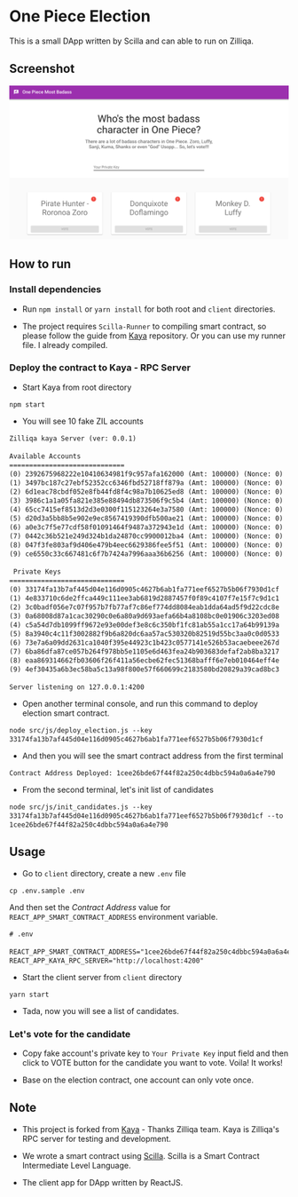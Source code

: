 # One Piece Election

This is a small DApp written by Scilla and can able to run on Zilliqa.

## Screenshot

![Home Page](App-Screen.png)

## How to run

### Install dependencies

- Run `npm install` or `yarn install` for both root and `client` directories.

- The project requires `Scilla-Runner` to compiling smart contract, so please follow the guide from [Kaya](https://github.com/Zilliqa/kaya#compiling-scilla) repository. Or you can use my runner file. I already compiled.

### Deploy the contract to Kaya - RPC Server

- Start Kaya from root directory

```
npm start
```

- You will see 10 fake ZIL accounts

```
Zilliqa kaya Server (ver: 0.0.1)

Available Accounts
=============================
(0) 2392675968222e10410634981f9c957afa162000 (Amt: 100000) (Nonce: 0)
(1) 3497bc187c27ebf52352cc6346fbd52718ff879a (Amt: 100000) (Nonce: 0)
(2) 6d1eac78cbdf052e8fb44fd8f4c98a7b10625ed8 (Amt: 100000) (Nonce: 0)
(3) 3986c1a1a05fa821e385e88494db873506f9c5b4 (Amt: 100000) (Nonce: 0)
(4) 65cc7415ef8513d2d3e0300f115123264e3a7580 (Amt: 100000) (Nonce: 0)
(5) d20d3a5bb8b5e902e9ec8567419390dfb500ae21 (Amt: 100000) (Nonce: 0)
(6) a0e3c7f5e77cdf58f01091464f9487a372943e1d (Amt: 100000) (Nonce: 0)
(7) 0442c36b521e249d324b1da24870cc9900012ba4 (Amt: 100000) (Nonce: 0)
(8) 047f3fe803af9d406e479b4eec6629386fee5f51 (Amt: 100000) (Nonce: 0)
(9) ce6550c33c667481c6f7b7424a7996aaa36b6256 (Amt: 100000) (Nonce: 0)

 Private Keys
=============================
(0) 33174fa13b7af445d04e116d0905c4627b6ab1fa771eef6527b5b06f7930d1cf
(1) 4e833710c6de2ffca449c111ee3ab6819d2887457f0f89c4107f7e15f7c9d1c1
(2) 3c0badf056e7c07f957b7fb77af7c86ef774dd8084eab1dda64ad5f9d22cdc8e
(3) 0a68008d87a1cac30290c0e6a80a9d693aefa66b4a8108bc0e01906c3203ed08
(4) c5a54d7db1099ff9672e93e00def3e8c6c350bf1fc81ab55a1cc17a64b99139a
(5) 8a3940c4c11f3002882f9b6a820dc6aa57ac530320b82519d55bc3aa0c0d0533
(6) 73e7a6a09dd2631ca1040f395e44923c1b423c0577141e526b53acaebeee267d
(7) 6ba86dfa87ce057b264f978bb5e1105e6d463fea24b903683defaf2ab8ba3217
(8) eaa869314662fb03606f26f411a56ecbe62fec51368bafff6e7eb010464eff4e
(9) 4ef30435a6b3ec58ba5c13a98f800e57f660699c2183580bd20829a39cad8bc3

Server listening on 127.0.0.1:4200
```

- Open another terminal console, and run this command to deploy election smart contract.

```
node src/js/deploy_election.js --key 33174fa13b7af445d04e116d0905c4627b6ab1fa771eef6527b5b06f7930d1cf
```

- And then you will see the smart contract address from the first terminal

```
Contract Address Deployed: 1cee26bde67f44f82a250c4dbbc594a0a6a4e790
```

- From the second terminal, let's init list of candidates

```
node src/js/init_candidates.js --key 33174fa13b7af445d04e116d0905c4627b6ab1fa771eef6527b5b06f7930d1cf --to 1cee26bde67f44f82a250c4dbbc594a0a6a4e790
```

## Usage

- Go to `client` directory, create a new `.env` file

```
cp .env.sample .env
```

And then set the *Contract Address* value for `REACT_APP_SMART_CONTRACT_ADDRESS` environment variable.


```
# .env

REACT_APP_SMART_CONTRACT_ADDRESS="1cee26bde67f44f82a250c4dbbc594a0a6a4e790"
REACT_APP_KAYA_RPC_SERVER="http://localhost:4200"
```

- Start the client server from `client` directory

```
yarn start
```

- Tada, now you will see a list of candidates.

### Let's vote for the candidate

- Copy fake account's private key to `Your Private Key` input field and then click to VOTE button for the candidate you want to vote. Voila! It works!

- Base on the election contract, one account can only vote once.

## Note

- This project is forked from [Kaya](https://github.com/Zilliqa/kaya) - Thanks Zilliqa team. Kaya is Zilliqa's RPC server for testing and development.

- We wrote a smart contract using [Scilla](https://github.com/Zilliqa/scilla). Scilla is a Smart Contract Intermediate Level Language.

- The client app for DApp written by ReactJS.
